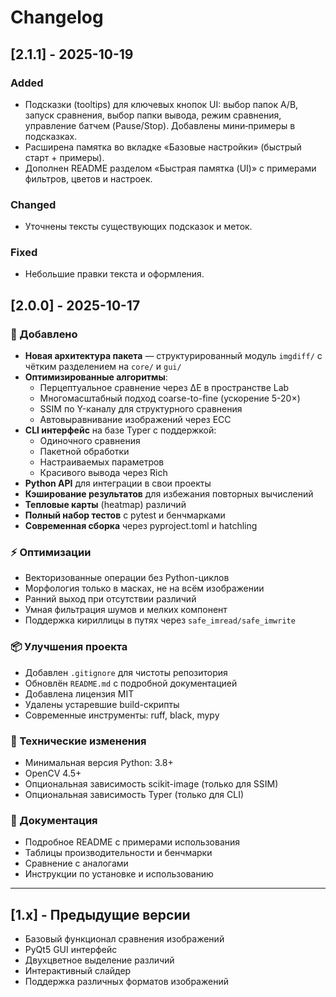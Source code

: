 # Changelog

## [2.1.1] - 2025-10-19

### Added
- Подсказки (tooltips) для ключевых кнопок UI: выбор папок A/B, запуск сравнения, выбор папки вывода, режим сравнения, управление батчем (Pause/Stop). Добавлены мини‑примеры в подсказках.
- Расширена памятка во вкладке «Базовые настройки» (быстрый старт + примеры).
- Дополнен README разделом «Быстрая памятка (UI)» с примерами фильтров, цветов и настроек.

### Changed
- Уточнены тексты существующих подсказок и меток.

### Fixed
- Небольшие правки текста и оформления.

## [2.0.0] - 2025-10-17

### 🚀 Добавлено
- **Новая архитектура пакета** — структурированный модуль `imgdiff/` с чётким разделением на `core/` и `gui/`
- **Оптимизированные алгоритмы**:
  - Перцептуальное сравнение через ΔE в пространстве Lab
  - Многомасштабный подход coarse-to-fine (ускорение 5-20×)
  - SSIM по Y-каналу для структурного сравнения
  - Автовыравнивание изображений через ECC
- **CLI интерфейс** на базе Typer с поддержкой:
  - Одиночного сравнения
  - Пакетной обработки
  - Настраиваемых параметров
  - Красивого вывода через Rich
- **Python API** для интеграции в свои проекты
- **Кэширование результатов** для избежания повторных вычислений
- **Тепловые карты** (heatmap) различий
- **Полный набор тестов** с pytest и бенчмарками
- **Современная сборка** через pyproject.toml и hatchling

### ⚡ Оптимизации
- Векторизованные операции без Python-циклов
- Морфология только в масках, не на всём изображении
- Ранний выход при отсутствии различий
- Умная фильтрация шумов и мелких компонент
- Поддержка кириллицы в путях через `safe_imread/safe_imwrite`

### 📦 Улучшения проекта
- Добавлен `.gitignore` для чистоты репозитория
- Обновлён `README.md` с подробной документацией
- Добавлена лицензия MIT
- Удалены устаревшие build-скрипты
- Современные инструменты: ruff, black, mypy

### 🔧 Технические изменения
- Минимальная версия Python: 3.8+
- OpenCV 4.5+
- Опциональная зависимость scikit-image (только для SSIM)
- Опциональная зависимость Typer (только для CLI)

### 📝 Документация
- Подробное README с примерами использования
- Таблицы производительности и бенчмарки
- Сравнение с аналогами
- Инструкции по установке и использованию

---

## [1.x] - Предыдущие версии

- Базовый функционал сравнения изображений
- PyQt5 GUI интерфейс
- Двухцветное выделение различий
- Интерактивный слайдер
- Поддержка различных форматов изображений

